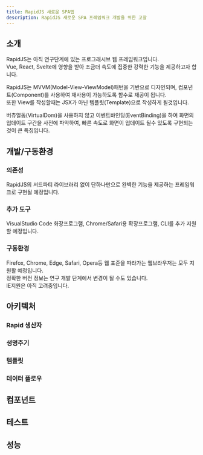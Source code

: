 ```yaml
---
title: RapidJS 새로운 SPA앱
description: RapidJS 새로운 SPA 프레임워크 개발을 위한 고찰
---
```


## 소개

RapidJS는 아직 연구단계에 있는 프로그래시브 웹 프레임워크입니다.  
Vue, React, Svelte에 영향을 받아 조금더 속도에 집중한 강력한 기능을 제공하고자 합니다.

RapidJS는 MVVM(Model-View-ViewModel)패턴을 기반으로 디자인되며, 컴포넌트(Component)를 사용하여 재사용이 가능하도록 함수로 재공이 됩니다.  
또한 View를 작성할때는 JSX가 아닌 템플릿(Template)으로 작성하게 될것입니다.

버츄얼돔(VirtualDom)을 사용하지 않고 이벤트바인딩(EventBinding)을 하여 화면의 업데이트 구간을 사전에 파악하여,
빠른 속도로 화면이 업데이트 될수 있도록 구현되는 것이 큰 특징입니다.

## 개발/구동환경

### 의존성

RapidJS의 서드파티 라이브러리 없이 단하나만으로 완벽한 기능을 제공하는 프레임워크로 구현될 예정입니다.

### 추가 도구

VisualStudio Code 화장프로그램, Chrome/Safari용 확장프로그램, CLI를 추가 지원할 예정입니다.

### 구동환경

Firefox, Chrome, Edge, Safari, Opera등 웹 표준을 따라가는 웹브라우저는 모두 지원활 예정입니다.  
정확한 버전 정보는 연구 개발 단계에서 변경이 될 수도 있습니다.  
IE지원은 아직 고려중입니다.

## 아키텍처

### Rapid 생산자

### 생명주기

### 템플릿

### 데이터 플로우

## 컴포넌트

## 테스트

## 성능
